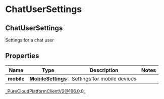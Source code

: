 # ChatUserSettings

## ChatUserSettings
Settings for a chat user

## Properties

|Name | Type | Description | Notes|
|------------ | ------------- | ------------- | -------------|
| **mobile** | [**MobileSettings**](MobileSettings) | Settings for mobile devices | |



_PureCloudPlatformClientV2@166.0.0_
